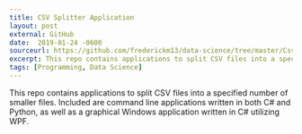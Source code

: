 ```yaml
---
title: CSV Splitter Application
layout: post
external: GitHub
date:  2019-01-24 -0600
sourceurl: https://github.com/frederickm13/data-science/tree/master/CsvSplitter
excerpt: This repo contains applications to split CSV files into a specified number of smaller files.Included are command line applications written in both C# and Python, as well as a graphical Windows application written in C# utilizing WPF.
tags: [Programming, Data Science]
---
```


This repo contains applications to split CSV files into a specified number of smaller files.
Included are command line applications written in both C# and Python, as well as a graphical Windows application written in C# utilizing WPF.